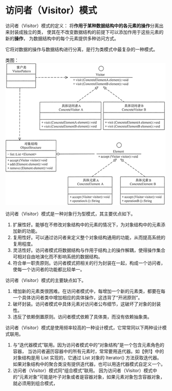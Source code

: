# 访问者（Visitor）模式
访问者（Visitor）模式的定义：
将**作用于某种数据结构中的各元素的操作**分离出来封装成独立的类，
使其在不改变数据结构的前提下可以添加作用于这些元素的新的**操作**，
为数据结构中的每个元素提供多种访问方式。

它将对数据的操作与数据结构进行分离，是行为类模式中最复杂的一种模式。

类图：
![访问者模式](./pic/Visitor.gif)

访问者（Visitor）模式是一种对象行为型模式，其主要优点如下。
1. 扩展性好。能够在不修改对象结构中的元素的情况下，为对象结构中的元素添加新的功能。
2. 复用性好。可以通过访问者来定义整个对象结构通用的功能，从而提高系统的复用程度。
3. 灵活性好。访问者模式将数据结构与作用于结构上的操作解耦，使得操作集合可相对自由地演化而不影响系统的数据结构。
4. 符合单一职责原则。访问者模式把相关的行为封装在一起，构成一个访问者，使每一个访问者的功能都比较单一。

访问者（Visitor）模式的主要缺点如下。
1. 增加新的元素类很困难。在访问者模式中，每增加一个新的元素类，都要在每一个具体访问者类中增加相应的具体操作，这违背了“开闭原则”。
2. 破坏封装。访问者模式中具体元素对访问者公布细节，这破坏了对象的封装性。
3. 违反了依赖倒置原则。访问者模式依赖了具体类，而没有依赖抽象类。

访问者（Visitor）模式是使用频率较高的一种设计模式，它常常同以下两种设计模式联用。

1. 与“迭代器模式”联用。因为访问者模式中的“对象结构”是一个包含元素角色的容器，
    当访问者遍历容器中的所有元素时，常常要用迭代器。如【例1】中的对象结构是用 List 实现的，它通过 List 对象的 Iterator() 方法获取迭代器。
    如果对象结构中的聚合类没有提供迭代器，也可以用迭代器模式自定义一个。
2. 访问者（Visitor）模式同“组合模式”联用。
    因为访问者（Visitor）模式中的“元素对象”可能是叶子对象或者是容器对象，如果元素对象包含容器对象，就必须用到组合模式，
    
    